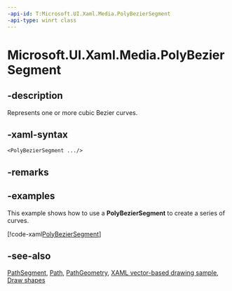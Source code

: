 ```yaml
---
-api-id: T:Microsoft.UI.Xaml.Media.PolyBezierSegment
-api-type: winrt class
---
```


<!-- Class syntax.
public class PolyBezierSegment : Windows.UI.Xaml.Media.PathSegment, Windows.UI.Xaml.Media.IPolyBezierSegment
-->

# Microsoft.UI.Xaml.Media.PolyBezierSegment

## -description
Represents one or more cubic Bezier curves.

## -xaml-syntax
```xaml
<PolyBezierSegment .../>
```


## -remarks

## -examples
This example shows how to use a **PolyBezierSegment** to create a series of curves.



[!code-xaml[PolyBezierSegment](../microsoft.ui.xaml.media/code/PolyBezierSegment/csharp/Page.xaml#SnippetPolyBezierSegment)]

## -see-also
[PathSegment](pathsegment.md), [Path](../microsoft.ui.xaml.shapes/path.md), [PathGeometry](pathgeometry.md), [XAML vector-based drawing sample](https://github.com/microsoftarchive/msdn-code-gallery-microsoft/tree/master/Official%20Windows%20Platform%20Sample/XAML%20vector-based%20drawing%20sample), [Draw shapes](/windows/uwp/graphics/drawing-shapes)
